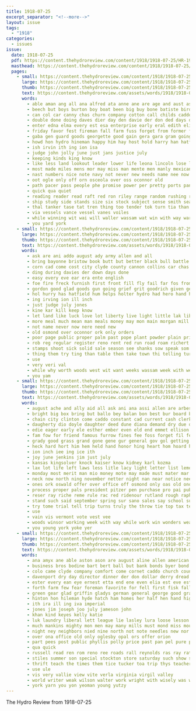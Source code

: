 ```yaml
---
title: 1918-07-25
excerpt_separator: "<!--more-->"
layout: issue
tags:
  - "1918"
categories:
  - issues
issue:
  date: 1918-07-25
  pdf: https://content.thehydroreview.com/content/1918/1918-07-25/HR-1918-07-25.pdf
  masthead: https://content.thehydroreview.com/content/1918/1918-07-25/masthead/HR-1918-07-25.jpg
  pages:
    - small: https://content.thehydroreview.com/content/1918/1918-07-25/small/HR-1918-07-25-01.jpg
      large: https://content.thehydroreview.com/content/1918/1918-07-25/large/HR-1918-07-25-01.jpg
      thumb: https://content.thehydroreview.com/content/1918/1918-07-25/thumbnails/HR-1918-07-25-01.jpg
      text: https://content.thehydroreview.com/assets/words/1918/1918-07-25/HR-1918-07-25-01.txt
      words:
        - able aman ang all ana alfred ata anne ane are age and aust asa america ago amid august
        - beech but boys burton boy boat been big buy bone batiste bird bless boos business bill bros belts back bross both bow bond brilliant best battle band broad
        - can col car canny chas churn company cotton call childs caddo con cad came come cost cake care cherri cape change cargo child county camp
        - double done doing daves dier day den davie der don ded days dollar dorothy duet drill dress
        - enter edna elma every est esa enterprise early eral edith eli
        - friday favor fest fireman fall farm fuss forget from former france folks for fell fine farmer fairly fair force friends fruit first
        - gaba gen guard goods georgette good gain gera gara gram going goodson gall grand
        - howd hon hydro hineman happy him hay host hold harry han hatfield harold hole hag hut heads hight heard has her haben humbers houseman house hol herald hill hank high
        - ish irvin ith ing ion isa
        - judge john jolly june just jans justice july
        - keeping kinds king know
        - like less land lookout leader lower life leona lincoln lose law loyal lon lesson low left
        - most made miles mens mor may miss man mente men manly mexican mer many money mood monroe mees minette maine mabel mene merit mate mary mal more mabry
        - nast numbers nice note navy not never new needs name nee now
        - oot ogle only off orn osceola over oss oconnor old
        - path pacer pass people phe promise power per pretty ports panama pee pill prime pro poet pooler public pledge part price president place
        - quick qua quiet
        - reading reader read raft red ron riley range random rushing run rel
        - ship study side stands size six stock subject sense smith season seems stocks sides scott service send seo sue session speaker see steamer signs suits starkweather sen silk starts sol senior special struck straw store seven seek state sugar sae sanders story she stuff sale sessions sid sac sos sank states swiss saturday seer spire smokes summer speed
        - thal tanker tase tat tren thing too tender tok turn tia than tor thelma town thee terrell trom trust tas tine then tam texas tag tim tha tie thousand times thom ten talent the thomas
        - via vessels vance vessel vanes voiles
        - while winning wit wai will waller wassam wat win with way warning was williams wide work wilson want well war wisdom water word
        - you yard york
    - small: https://content.thehydroreview.com/content/1918/1918-07-25/small/HR-1918-07-25-02.jpg
      large: https://content.thehydroreview.com/content/1918/1918-07-25/large/HR-1918-07-25-02.jpg
      thumb: https://content.thehydroreview.com/content/1918/1918-07-25/thumbnails/HR-1918-07-25-02.jpg
      text: https://content.thehydroreview.com/assets/words/1918/1918-07-25/HR-1918-07-25-02.txt
      words:
        - ask are ani addo august ady army allen and all
        - bring bayonne bristow book butt but better black bull battle bread bone business blaine brown bill best bor been brought bran buy bars begin basket band
        - corn cad come cost city clyde county cannon collins car chas clear colonel choice couch cross chargin cot case cream cold chap cotton can canon clerk cheer chea chance caddo
        - ding during davies der down days done
        - easy every eve ear era ente english
        - foe fire freck furnish first front fill fly fail far fos from few folks free found france ford for farm figures forget
        - gordon good glad goods gun going grief grit goodrich given getting
        - hol hurry has hatfield hum helps holter hydro had hero hand herbert hard how home homa howd
        - ing irving ion ill inch
        - just judge july jones
        - kine kar kill keep know
        - let land like luck love lot liberty live light little lak liberal lins
        - more meal much mean man meals money may mon main morgan mill madge matter music made mildred
        - not name never now nere need new
        - old osmond over oconnor ork only orders
        - poor page public proper palm past pope plant powder plain price people per plan pass pack
        - rob reg regular register reno rent red run road roam richert room ready rates
        - stamps shoot sick solid sale season see shanks sow speak som schmidt saving single stock sunday service soon starkweather store short saturday
        - thing them try ting than table then take town thi telling turn the top too tax
        - use
        - very veri val
        - while why worth woods west wit want weeks wassam week with welfare will was white wise weather win word war wait well words work wheat wire
        - you yam
    - small: https://content.thehydroreview.com/content/1918/1918-07-25/small/HR-1918-07-25-03.jpg
      large: https://content.thehydroreview.com/content/1918/1918-07-25/large/HR-1918-07-25-03.jpg
      thumb: https://content.thehydroreview.com/content/1918/1918-07-25/thumbnails/HR-1918-07-25-03.jpg
      text: https://content.thehydroreview.com/assets/words/1918/1918-07-25/HR-1918-07-25-03.txt
      words:
        - august ache and ally aid all ask ani ana assi allen are arbes aug ago arrants arkansas alter ata
        - bright big box bring but ballo bey balan bon best bur board bonds bethel balance black bears begin back blader blood barb bag bottle been bert block brother burlington boys business better bottom bond beg baptist
        - chain city clinton come caddo constant cad current cash clerk count counts company council cant convey county col christmas chu camp con carl can care cox cause came clear car
        - daugherty dio doyle daughter deed dune diana demand dry due day davis during date death dear dixon ding duly darko days deeds dam doubt down
        - edie eager early ele esther ember even eld end emmet ellison est eral ear
        - fam fow for friend famous furrow fines fee foss forget fil fellows few fellow first former finger friends fine ford farm fish fund facto far fable foree fung fail fiscal from freely fall
        - grady good grass grand gone gene gur general gov gol getting gen going gear gang
        - heck hard hort him hem held hand honor hing heart hom hoard hyde heard hye hafer hurry has hold hinton heads hydro her henry had home
        - ion inch iee ing ice ith
        - joy june jenkins jim just july
        - kansas kingsolver knock kaiser know kidney karl kozma
        - lax lot life left laws less litle lacy light letter list lemon lay look law long ludwick let little large like longer league last
        - monday most merit man mio money mote may made must mater mar mur men more morning mille mun morgan min mighty mission members many market manner miss much march mayo mayor mand
        - neck now north ning november netter night nan near notice needs nov nina new neil not
        - ones ork oswald offer over office off osmond only oas old ono oscar
        - process proper pals president pitzer pen purchase pro pai public police point plant place paris paul per poll past
        - reser ray riche reme rule rac red ridenour rutland rough raphael real river register rent reid ring ream
        - stand such said september spring sur sano sales say school sunda service supper shall sed still soon seal supply shape sun simple strong shanks seems stamps state self sale subject sou show steel strife short see sunday scarce sue store shake stant size set saw sell staples strain shows saturday salary save signs
        - try tome trial tell trip turns truly the throw tie top tax temple tam trom thing tow tonic ted tor taal taken than them town tin too teach treas times take
        - use
        - vain vis vermont vote vest vee
        - woods winsor working week with way while work win wonders weatherford wires wife west went will wire weeks wil was
        - you young york yoke yer
    - small: https://content.thehydroreview.com/content/1918/1918-07-25/small/HR-1918-07-25-04.jpg
      large: https://content.thehydroreview.com/content/1918/1918-07-25/large/HR-1918-07-25-04.jpg
      thumb: https://content.thehydroreview.com/content/1918/1918-07-25/thumbnails/HR-1918-07-25-04.jpg
      text: https://content.thehydroreview.com/assets/words/1918/1918-07-25/HR-1918-07-25-04.txt
      words:
        - ana amyx ane able aston ason are august aline allen american alexander all and ari army angie arthur
        - business bros bodine bart bert ball but bank bonds byer bond best brabant bostic boy barber began boys breckenridge brand been bridgeport blood barn big back band buy blanche bishop base bandy bradley
        - colo came clyde company comfort come cornet caddo church county carver camps cross case con conly can craft child cedar candies camp cause cot cannon car canyon chas chastity city caves coplin cane crisman comes claude creek
        - davenport dry day director dinner der don dollar derry dread days doing
        - ester every ean eye ernest etta end ene even elia est eve estis
        - forth farm few fear foreman favorite for fell first fisk falling farewell friday fantry forty fam fost full fitzpatrick fleeman ford fore fall frank fuel friends famous from fan free fath folks furlough fine
        - green gear glad griffin gladys german general george good graves grain gold gordon ghost given georgia grand
        - hinton hon hileman hyde hatch ham homes her half hen hand high had hopes hail hundred halls home hot hunting hatfield hile hoffman hair henry him hard hope has health horwedel hart howard hydro hamilton houston hie harry henke
        - ith ira ill ing iva imperial
        - jones jim joseph joo july jameson john
        - khan kind keyes kelly katie
        - luk laundry liberal lett league lie lasley lura loose lesson large lead lake lov list look lone last lor less lawson lindsay left let lin louis later light like line law lewis
        - much mankins mighty mon men may many mills must mond miss mound members mangum most moore money method morning medal musgrove mankin moyse morri more mite made monday man
        - night ney neighbors nied nine north not note needles new nor now
        - over ona office old only oglesby opal ors offer orion
        - part pees post public phyllis polly price past pan pel pure perfect president phe pleasant poor par packard prime pee pent place pages pol pleasure pankey park people press
        - qua quick
        - russell read ren rom reno ree roads rall reynolds ras ray rather romie roses ruth recker red ridge rayne rison rome res real rest rill rain robertson room
        - stiles summer son special stockton store saturday such show standard sieg stay school stops sing star see shows strain start sunday style she spain service sal state sister subject socks suter shorty sick short supply speaker sey sell surgeon sales sat stamps send sur signor shove sis scott smith save sup swan sale
        - thrift teach the times them tice tucker toa trip thys teacher than ting tie tia trilling tosh taken trumpet tes then tonic triplett tates thing terrell toe
        - use ule
        - vis very vallie view vite verla virginia virgil valley
        - world writer weak wilson walter work wright with wisely was weeks wash won wife west war will wise weatherford wil week win winter wyatt wen word while went well weather
        - york yarn you yon yeoman young yutzy
---
```


The Hydro Review from 1918-07-25

<!--more-->

